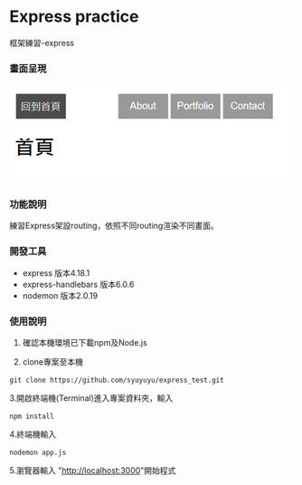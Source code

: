 # Express practice
框架練習-express

### 畫面呈現
![image](https://raw.githubusercontent.com/syuyuyu/express_test/main/%E8%9E%A2%E5%B9%95%E6%93%B7%E5%8F%96%E7%95%AB%E9%9D%A2.png)

### 功能說明
練習Express架設routing，依照不同routing渲染不同畫面。

### 開發工具
* express 版本4.18.1
* express-handlebars 版本6.0.6
* nodemon 版本2.0.19

### 使用說明
1. 確認本機環境已下載npm及Node.js

2. clone專案至本機
```
git clone https://github.com/syuyuyu/express_test.git
```

3.開啟終端機(Terminal)進入專案資料夾，輸入
```
npm install
```

4.終端機輸入
```
nodemon app.js
```

5.瀏覽器輸入 "[http://localhost:3000](http://localhost:3000)"開始程式